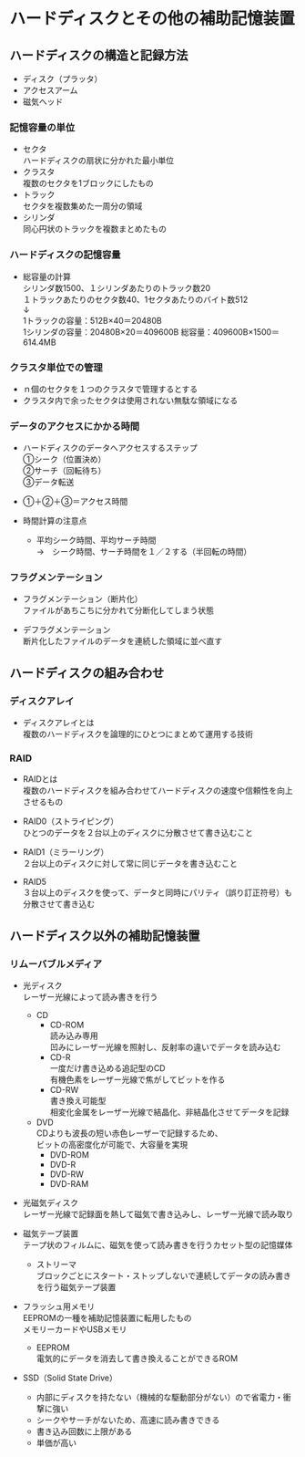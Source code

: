 # ハードディスクとその他の補助記憶装置

## ハードディスクの構造と記録方法

- ディスク（プラッタ）
- アクセスアーム
- 磁気ヘッド

### 記憶容量の単位

- セクタ  
    ハードディスクの扇状に分かれた最小単位
- クラスタ  
    複数のセクタを1ブロックにしたもの
- トラック  
    セクタを複数集めた一周分の領域
- シリンダ  
    同心円状のトラックを複数まとめたもの

### ハードディスクの記憶容量

- 総容量の計算  
    シリンダ数1500、１シリンダあたりのトラック数20  
    １トラックあたりのセクタ数40、1セクタあたりのバイト数512  
    ↓  
    1トラックの容量：512B×40＝20480B  
    1シリンダの容量：20480B×20＝409600B
    総容量：409600B×1500＝614.4MB

### クラスタ単位での管理

- ｎ個のセクタを１つのクラスタで管理するとする  
- クラスタ内で余ったセクタは使用されない無駄な領域になる

### データのアクセスにかかる時間

- ハードディスクのデータへアクセスするステップ  
    ①シーク（位置決め）  
    ②サーチ（回転待ち）  
    ③データ転送

- ①＋②＋③＝アクセス時間

- 時間計算の注意点  
  - 平均シーク時間、平均サーチ時間  
    →　シーク時間、サーチ時間を１／２する（半回転の時間）

### フラグメンテーション

- フラグメンテーション（断片化）  
    ファイルがあちこちに分かれて分断化してしまう状態

- デフラグメンテーション  
    断片化したファイルのデータを連続した領域に並べ直す


## ハードディスクの組み合わせ

### ディスクアレイ  
- ディスクアレイとは  
複数のハードディスクを論理的にひとつにまとめて運用する技術

### RAID  
- RAIDとは  
    複数のハードディスクを組み合わせてハードディスクの速度や信頼性を向上させるもの  

- RAID0（ストライピング）  
    ひとつのデータを２台以上のディスクに分散させて書き込むこと

- RAID1（ミラーリング）  
    ２台以上のディスクに対して常に同じデータを書き込むこと

- RAID5  
    ３台以上のディスクを使って、データと同時にパリティ（誤り訂正符号）も分散させて書き込む


## ハードディスク以外の補助記憶装置

### リムーバブルメディア

- 光ディスク  
    レーザー光線によって読み書きを行う
    - CD  
        - CD-ROM  
            読み込み専用  
            凹みにレーザー光線を照射し、反射率の違いでデータを読み込む
        - CD-R  
            一度だけ書き込める追記型のCD  
            有機色素をレーザー光線で焦がしてビットを作る
        - CD-RW  
            書き換え可能型  
            相変化金属をレーザー光線で結晶化、非結晶化させてデータを記録
    - DVD  
        CDよりも波長の短い赤色レーザーで記録するため、  
        ビットの高密度化が可能で、大容量を実現
        - DVD-ROM  
        - DVD-R  
        - DVD-RW  
        - DVD-RAM 

- 光磁気ディスク  
    レーザー光線で記録面を熱して磁気で書き込みし、レーザー光線で読み取り

- 磁気テープ装置  
    テープ状のフィルムに、磁気を使って読み書きを行うカセット型の記憶媒体  
    - ストリーマ  
        ブロックごとにスタート・ストップしないで連続してデータの読み書きを行う磁気テープ装置

- フラッシュ用メモリ  
    EEPROMの一種を補助記憶装置に転用したもの  
    メモリーカードやUSBメモリ  
    - EEPROM  
        電気的にデータを消去して書き換えることができるROM

- SSD（Solid State Drive）  
    - 内部にディスクを持たない（機械的な駆動部分がない）ので省電力・衝撃に強い  
    - シークやサーチがないため、高速に読み書きできる
    - 書き込み回数に上限がある
    - 単価が高い